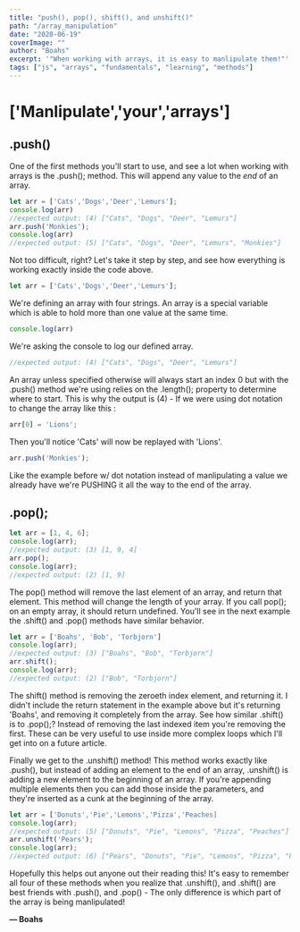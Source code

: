 ```yaml
---
title: "push(), pop(), shift(), and unshift()"
path: "/array_manipulation"
date: "2020-06-19"
coverImage: ""
author: "Boahs"
excerpt: '"When working with arrays, it is easy to manlipulate them!"'
tags: ["js", "arrays", "fundamentals", "learning", "methods"]
---
```

# ['Manlipulate','your','arrays']

## .push()

One of the first methods you'll start to use, and see a lot when working with arrays is the .push(); method. This will append any value to the <i>end</i> of an array. 

```javascript
let arr = ['Cats','Dogs','Deer','Lemurs'];
console.log(arr)
//expected output: (4) ["Cats", "Dogs", "Deer", "Lemurs"]
arr.push('Monkies');
console.log(arr)
//expected output: (5) ["Cats", "Dogs", "Deer", "Lemurs", "Monkies"]
```
Not too difficult, right? Let's take it step by step, and see how everything is working exactly inside the code above. 

```javascript
let arr = ['Cats','Dogs','Deer','Lemurs'];
```
We're defining an array with four strings.  An array is a special variable which is able to hold more than one value at the same time. 


```javascript
console.log(arr)
```
We're asking the console to log our defined array.

```javascript
//expected output: (4) ["Cats", "Dogs", "Deer", "Lemurs"]
```
An array unless specified otherwise will always start an index 0 but with the .push() method we're using relies on the .length(); property to determine where to start. This is why the output is (4) - If we were using dot notation to change the array like this : 

```javascript
arr[0] = 'Lions';
```
Then you'll notice 'Cats' will now be replayed with 'Lions'.

```javascript
arr.push('Monkies');
```
Like the example before w/ dot notation instead of manlipulating a value we already have we're PUSHING it all the way to the end of the array. 

## .pop();

```javascript
let arr = [1, 4, 6];
console.log(arr);
//expected output: (3) [1, 9, 4]
arr.pop();
console.log(arr);
//expected output: (2) [1, 9]
```
The pop() method will remove the last element of an array, and return that element. This method will change the length of your array. If you call pop(); on an empty array, it should return undefined. You'll see in the next example the .shift() and .pop() methods have similar behavior. 

```javascript
let arr = ['Boahs', 'Bob', 'Torbjorn']
console.log(arr);
//expected output: (3) ["Boahs", "Bob", "Torbjorn"]
arr.shift();
console.log(arr);
//expected output: (2) ["Bob", "Torbjorn"]
```

The shift() method is removing the zeroeth index element, and returning it. I didn't include the return statement in the example above but it's returning 'Boahs', and removing it completely from the array. See how similar .shift() is to .pop();? Instead of removing the last indexed item you're removing the first. These can be very useful to use inside more complex loops which I'll get into on a future article. 




Finally we get to the .unshift() method! This method works exactly like .push(), but instead of adding an element to the end of an array, .unshift() is adding a new element to the beginning of an array. If you're appending multiple elements then you can add those inside the parameters, and they're inserted as a cunk at the beginning of the array.

```javascript
let arr = ['Donuts','Pie','Lemons','Pizza','Peaches]
console.log(arr);
//expected output: (5) ["Donuts", "Pie", "Lemons", "Pizza", "Peaches"]
arr.unshift('Pears');
console.log(arr);
//expected output: (6) ["Pears", "Donuts", "Pie", "Lemons", "Pizza", "Peaches"]
```


Hopefully this helps out anyone out their reading this! It's easy to remember all four of these methods when you realize that .unshift(), and .shift() are best friends with .push(), and .pop() - The only difference is which part of the array is being manlipulated! 


**— Boahs**
